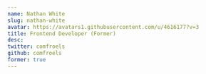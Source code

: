 ```yaml
---
name: Nathan White
slug: nathan-white
avatar: https://avatars1.githubusercontent.com/u/4616177?v=3
title: Frontend Developer (Former)
desc:
twitter: comfroels
github: comfroels
former: true
---
```

